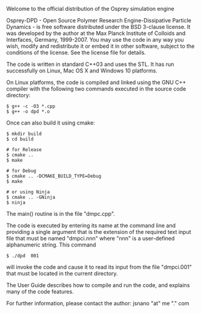 Welcome to the official distribution of the Osprey simulation engine

Osprey-DPD - Open Source Polymer Research Engine-Dissipative Particle Dynamics - is free software distributed under the BSD 3-clause license.
It was developed by the author at the Max Planck Institute of Colloids and Interfaces, Germany, 1999-2007. You may use the code in any way you wish,
modify and redistribute it or embed it in other software, subject to the conditions of the license. See the license file for details.

The code is written in standard  C++03 and uses the STL. It has run successfully on Linux, Mac OS X and Windows 10 platforms.

On Linux platforms, the code is compiled and linked using the GNU C++ compiler with the following two commands executed in the source code directory:
```shell
$ g++ -c -O3 *.cpp
$ g++ -o dpd *.o
```

Once can also build it using cmake:
```shell
$ mkdir build
$ cd build

# for Release
$ cmake ..
$ make

# for Debug
$ cmake .. -DCMAKE_BUILD_TYPE=Debug
$ make

# or using Ninja
$ cmake .. -GNinja
$ ninja

```

The main() routine is in the file  "dmpc.cpp".

The code is executed by entering its name at the command line and providing a single argument that is the extension of the required text input file that must be named "dmpci.nnn" where "nnn" is a user-defined alphanumeric string. This command
```shell
$ ./dpd  001
```

will invoke the code and cause it to read its input from the file "dmpci.001" that must be located in the current directory.

The User Guide describes how to compile and run the code, and explains many of the code features.

For further information, please contact the author:  jsnano "at" me "." com

